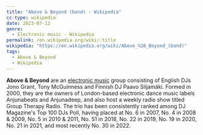 ```yaml
---
title: "Above & Beyond (band) - Wikipedia"
cc-type: wikipedia
date: 2023-07-12
genre:
  - Electronic music - Wikipedia
permalink: /en.wikipedia.org/wiki/:title
wikipedia: "https://en.wikipedia.org/wiki/Above_%26_Beyond_(band)"
tags:
  - Above & Beyond
  - Wikipedia
---
```

**Above & Beyond** are an [electronic music](/en.wikipedia.org/wiki/Electronic_music) group consisting of English DJs Jono Grant, Tony McGuinness and Finnish DJ Paavo Siljamäki. Formed in 2000, they are the owners of London-based electronic dance music labels Anjunabeats and Anjunadeep, and also host a weekly radio show titled Group Therapy Radio. The trio has been consistently ranked among DJ Magazine's Top 100 DJs Poll, having placed at No. 6 in 2007, No. 4 in 2008 & 2009, No. 5 in 2010 & 2011, No. 51 in 2018, No. 22 in 2019, No. 19 in 2020, No. 21 in 2021, and most recently No. 30 in 2022.